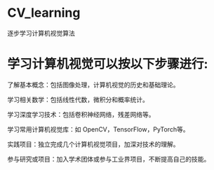 # CV_learning
逐步学习计算机视觉算法
# 学习计算机视觉可以按以下步骤进行:

了解基本概念：包括图像处理，计算机视觉的历史和基础理论。

学习相关数学：包括线性代数，微积分和概率统计。

学习深度学习技术：包括卷积神经网络，残差网络等。

学习常用计算机视觉库：如 OpenCV，TensorFlow，PyTorch等。

实践项目：独立完成几个计算机视觉项目，加深对技术的理解。

参与研究或项目：加入学术团体或参与工业界项目，不断提高自己的技能。
